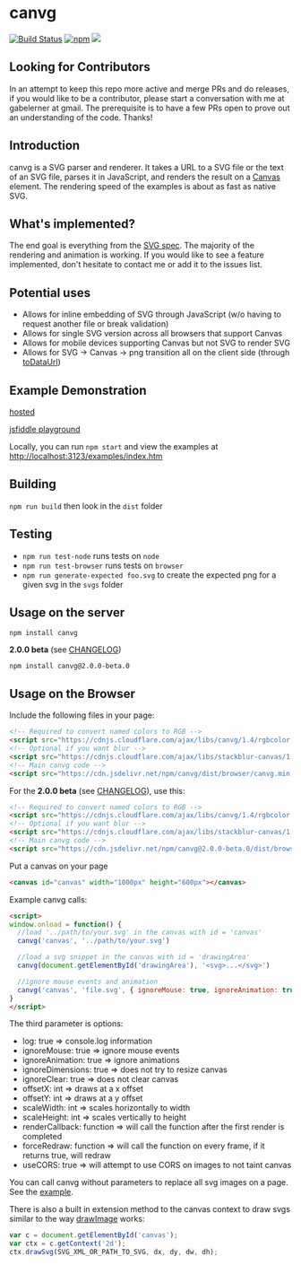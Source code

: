 # canvg

[![Build Status](https://travis-ci.com/canvg/canvg.svg?branch=master)](https://travis-ci.com/canvg/canvg)
[![npm](https://img.shields.io/npm/dm/canvg.svg)](https://www.npmjs.com/package/canvg)
[![](https://data.jsdelivr.com/v1/package/npm/canvg/badge?style=rounded)](https://www.jsdelivr.com/package/npm/canvg)

## Looking for Contributors

In an attempt to keep this repo more active and merge PRs and do releases, if you would like to be a contributor, please start a conversation with me at gabelerner at gmail. The prerequisite is to have a few PRs open to prove out an understanding of the code.  Thanks!

## Introduction

canvg is a SVG parser and renderer. It takes a URL to a SVG file or the text of an SVG file, parses it in JavaScript, and renders the result on a [Canvas](http://dev.w3.org/html5/2dcontext/) element.  The rendering speed of the examples is about as fast as native SVG.

## What's implemented?

The end goal is everything from the [SVG spec](http://www.w3.org/TR/SVG/). The majority of the rendering and animation is working.  If you would like to see a feature implemented, don't hesitate to contact me or add it to the issues list.

## Potential uses

* Allows for inline embedding of SVG through JavaScript (w/o having to request another file or break validation)
* Allows for single SVG version across all browsers that support Canvas
* Allows for mobile devices supporting Canvas but not SVG to render SVG
* Allows for SVG -> Canvas -> png transition all on the client side (through [toDataUrl](http://www.w3.org/TR/html5/the-canvas-element.html#dom-canvas-todataurl))

## Example Demonstration

[hosted](http://canvg.github.io/canvg/examples/index.htm)

[jsfiddle playground](http://jsfiddle.net/6r2jug6o/2590/)

Locally, you can run `npm start` and view the examples at [http://localhost:3123/examples/index.htm](http://localhost:3123/examples/index.htm)

## Building

`npm run build` then look in the `dist` folder

## Testing

- `npm run test-node` runs tests on `node`
- `npm run test-browser` runs tests on `browser`
- `npm run generate-expected foo.svg` to create the expected png for a given svg in the `svgs` folder

## Usage on the server

`npm install canvg`

**2.0.0 beta** (see [CHANGELOG](https://github.com/canvg/canvg/blob/master/CHANGELOG.md))

`npm install canvg@2.0.0-beta.0`

## Usage on the Browser

Include the following files in your page:
```html
<!-- Required to convert named colors to RGB -->
<script src="https://cdnjs.cloudflare.com/ajax/libs/canvg/1.4/rgbcolor.min.js"></script>
<!-- Optional if you want blur -->
<script src="https://cdnjs.cloudflare.com/ajax/libs/stackblur-canvas/1.4.1/stackblur.min.js"></script>
<!-- Main canvg code -->
<script src="https://cdn.jsdelivr.net/npm/canvg/dist/browser/canvg.min.js"></script>
```

For the **2.0.0 beta** (see [CHANGELOG](https://github.com/canvg/canvg/blob/master/CHANGELOG.md)), use this:
```html
<!-- Required to convert named colors to RGB -->
<script src="https://cdnjs.cloudflare.com/ajax/libs/canvg/1.4/rgbcolor.min.js"></script>
<!-- Optional if you want blur -->
<script src="https://cdnjs.cloudflare.com/ajax/libs/stackblur-canvas/1.4.1/stackblur.min.js"></script>
<!-- Main canvg code -->
<script src="https://cdn.jsdelivr.net/npm/canvg@2.0.0-beta.0/dist/browser/canvg.min.js"></script>
```

Put a canvas on your page
```html
<canvas id="canvas" width="1000px" height="600px"></canvas>
```

Example canvg calls:
```html
<script>
window.onload = function() {
  //load '../path/to/your.svg' in the canvas with id = 'canvas'
  canvg('canvas', '../path/to/your.svg')

  //load a svg snippet in the canvas with id = 'drawingArea'
  canvg(document.getElementById('drawingArea'), '<svg>...</svg>')

  //ignore mouse events and animation
  canvg('canvas', 'file.svg', { ignoreMouse: true, ignoreAnimation: true })
}
</script>
```

The third parameter is options:
* log: true => console.log information
* ignoreMouse: true => ignore mouse events
* ignoreAnimation: true => ignore animations
* ignoreDimensions: true => does not try to resize canvas
* ignoreClear: true => does not clear canvas
* offsetX: int => draws at a x offset
* offsetY: int => draws at a y offset
* scaleWidth: int => scales horizontally to width
* scaleHeight: int => scales vertically to height
* renderCallback: function => will call the function after the first render is completed
* forceRedraw: function => will call the function on every frame, if it returns true, will redraw
* useCORS: true => will attempt to use CORS on images to not taint canvas

You can call canvg without parameters to replace all svg images on a page. See the
[example](http://canvg.github.io/canvg/examples/convert.htm).

There is also a built in extension method to the canvas context to draw svgs similar to the way [drawImage](http://www.w3.org/TR/2dcontext/#dom-context-2d-drawimage) works:
```javascript
var c = document.getElementById('canvas');
var ctx = c.getContext('2d');
ctx.drawSvg(SVG_XML_OR_PATH_TO_SVG, dx, dy, dw, dh);
```

